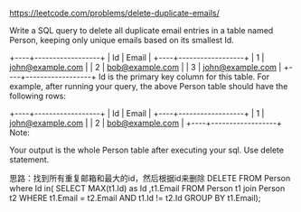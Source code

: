 https://leetcode.com/problems/delete-duplicate-emails/



Write a SQL query to delete all duplicate email entries in a table named Person, keeping only unique emails based on its smallest Id.

+----+------------------+
| Id | Email            |
+----+------------------+
| 1  | john@example.com |
| 2  | bob@example.com  |
| 3  | john@example.com |
+----+------------------+
Id is the primary key column for this table.
For example, after running your query, the above Person table should have the following rows:

+----+------------------+
| Id | Email            |
+----+------------------+
| 1  | john@example.com |
| 2  | bob@example.com  |
+----+------------------+
Note:

Your output is the whole Person table after executing your sql. Use delete statement.



思路：找到所有重复邮箱和最大的id，然后根据id来删除
DELETE FROM Person
where 
Id in(
SELECT 
MAX(t1.Id) as Id ,t1.Email
FROM Person t1 
join Person t2
WHERE t1.Email = t2.Email
AND t1.Id != t2.Id GROUP BY t1.Email);

